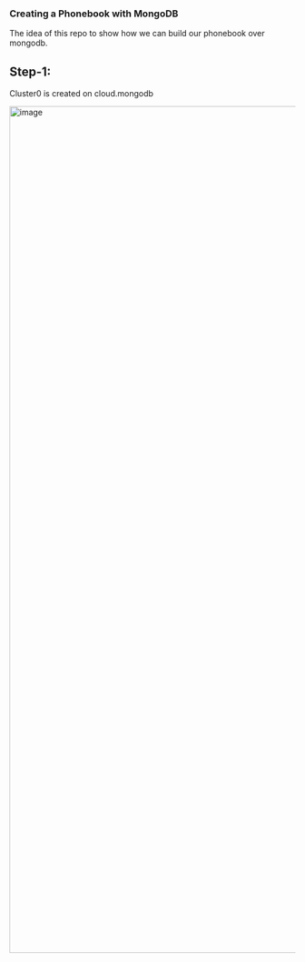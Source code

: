 ### Creating a Phonebook with MongoDB

The idea of this repo to show how we can build our phonebook over mongodb.

## Step-1:
Cluster0 is created on cloud.mongodb

<img width="1490" alt="image" src="https://user-images.githubusercontent.com/36086368/231450127-bb2b20a5-adbd-4ddb-8aaa-5bccc42fbf6e.png">
